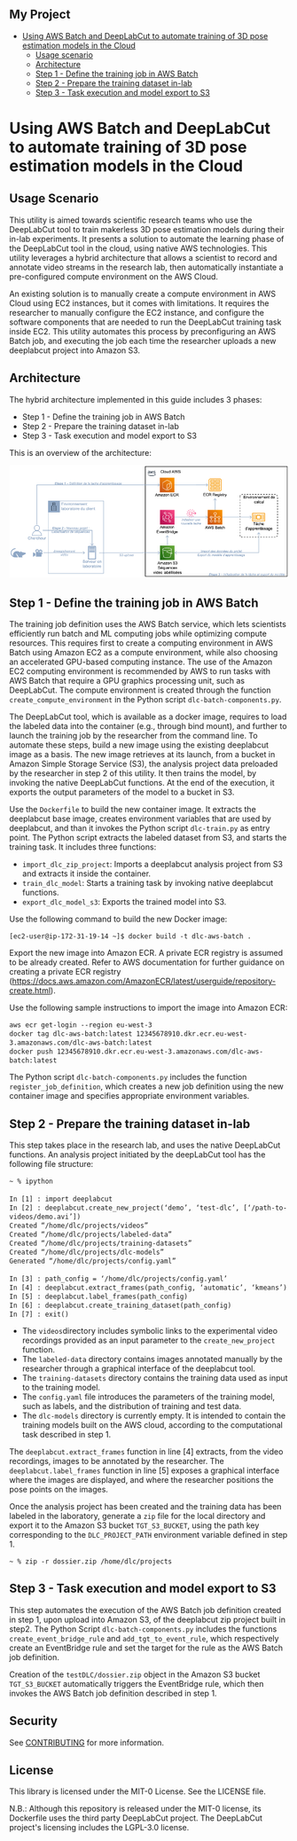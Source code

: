 ## My Project

<!-- MarkdownTOC autolink="true" markdown_preview="markdown" -->

- [Using AWS Batch and DeepLabCut to automate training of 3D pose estimation models in the Cloud](#using-aws-batch-with-deeplabcut-3d-pose-estimation)
    - [Usage scenario](#usage-scenario)
    - [Architecture](#architecture)
    - [Step 1 - Define the training job in AWS Batch](#step-1)
    - [Step 2 - Prepare the training dataset in-lab](#step-2)
    - [Step 3 - Task execution and model export to S3](#step-3)

<!-- /MarkdownTOC -->


# Using AWS Batch and DeepLabCut to automate training of 3D pose estimation models in the Cloud

## Usage Scenario
This utility is aimed towards scientific research teams who use the DeepLabCut tool to train makerless 3D pose estimation models during their in-lab experiments. It presents a solution to automate the learning phase of the DeepLabCut tool in the cloud, using native AWS technologies. This utility leverages a hybrid architecture that allows a scientist to record and annotate video streams in the research lab, then automatically instantiate a pre-configured compute environment on the AWS Cloud.

An existing solution is to manually create a compute environment in AWS Cloud using EC2 instances, but it comes with limitations. It requires the researcher to manually configure the EC2 instance, and configure the software components that are needed to run the DeepLabCut training task inside EC2. This utility automates this process by preconfiguring an AWS Batch job, and executing the job each time the researcher uploads a new deeplabcut project into Amazon S3.

## Architecture
The hybrid architecture implemented in this guide includes 3 phases:
* Step 1 - Define the training job in AWS Batch
* Step 2 - Prepare the training dataset in-lab
* Step 3 - Task execution and model export to S3

This is an overview of the architecture:

![awsBatchDLC](images/awsBatchDLC.png)

## Step 1 - Define the training job in AWS Batch
The training job definition uses the AWS Batch service, which lets scientists efficiently run  batch and ML computing jobs while optimizing compute resources. This requires first to create a computing environment in AWS Batch using Amazon EC2 as a compute environment, while also choosing an accelerated GPU-based computing instance. The use of the Amazon EC2 computing environment is recommended by AWS to run tasks with AWS Batch that require a GPU graphics processing unit, such as DeepLabCut. The compute environment is created through the function `create_compute_environment` in the Python script `dlc-batch-components.py`. 

The DeepLabCut tool, which is available as a docker image, requires to load the labeled data into the container (e.g., through bind mount), and further to launch the training job by the researcher from the command line.
To automate these steps, build a new image using the existing deeplabcut image as a basis. The new image retrieves at its launch, from a bucket in Amazon Simple Storage Service (S3), the analysis project data preloaded by the researcher in step 2 of this utility. It then trains the model, by invoking the native DeepLabCut functions. At the end of the execution, it exports the output parameters of the model to a bucket in S3.

Use the `Dockerfile` to build the new container image. It extracts the deeplabcut base image, creates environment variables that are used by deeplabcut, and than it invokes the Python script `dlc-train.py` as entry point.
The Python script extracts the labeled dataset from S3, and starts the training task.
It includes three functions:
* `import_dlc_zip_project`: Imports a deeplabcut analysis project from S3 and extracts it inside the container.
* `train_dlc_model`: Starts a training task by invoking native deeplabcut functions.
* `export_dlc_model_s3`: Exports the trained model into S3.

Use the following command to build the new Docker image:

```
[ec2-user@ip-172-31-19-14 ~]$ docker build -t dlc-aws-batch .
```

Export the new image into Amazon ECR. A private ECR registry is assumed to be already created. Refer to AWS documentation for further guidance on creating a private ECR registry (https://docs.aws.amazon.com/AmazonECR/latest/userguide/repository-create.html).

Use the following sample instructions to import the image into Amazon ECR:   

```
aws ecr get-login --region eu-west-3
docker tag dlc-aws-batch:latest 12345678910.dkr.ecr.eu-west-3.amazonaws.com/dlc-aws-batch:latest
docker push 12345678910.dkr.ecr.eu-west-3.amazonaws.com/dlc-aws-batch:latest
```

The Python script `dlc-batch-components.py` includes the function `register_job_definition`, which creates a new job definition using the new container image and specifies appropriate environment variables.

## Step 2 - Prepare the training dataset in-lab
This step takes place in the research lab, and uses the native DeepLabCut functions. An analysis project initiated by the deepLabCut tool has the following file structure:

```
~ % ipython

In [1] : import deeplabcut
In [2] : deeplabcut.create_new_project(‘demo’, ‘test-dlc’, [‘/path-to-videos/demo.avi’])
Created “/home/dlc/projects/videos”
Created “/home/dlc/projects/labeled-data”
Created “/home/dlc/projects/training-datasets”
Created “/home/dlc/projects/dlc-models”
Generated “/home/dlc/projects/config.yaml”

In [3] : path_config = ‘/home/dlc/projects/config.yaml’ 
In [4] : deeplabcut.extract_frames(path_config, ‘automatic’, ‘kmeans’)
In [5] : deeplabcut.label_frames(path_config)
In [6] : deeplabcut.create_training_dataset(path_config)
In [7] : exit()
```
* The `videos`directory includes symbolic links to the experimental video recordings provided as an input parameter to the `create_new_project` function. 
* The `labeled-data` directory contains images annotated manually by the researcher through a graphical interface of the deeplabcut tool.
* The `training-datasets` directory contains the training data used as input to the training model.
* The `config.yaml` file introduces the parameters of the training model, such as labels, and the distribution of training and test data.
* The `dlc-models` directory is currently empty. It is intended to contain the training models built on the AWS cloud, according to the computational task described in step 1.

The `deeplabcut.extract_frames` function in line [4] extracts, from the video recordings, images to be annotated by the researcher. The `deeplabcut.label_frames` function in line [5] exposes a graphical interface where the images are displayed, and where the researcher positions the pose points on the images.

Once the analysis project has been created and the training data has been labeled in the laboratory, generate a `zip` file for the local directory and export it to the Amazon S3 bucket `TGT_S3_BUCKET`, using the path key corresponding to the `DLC_PROJECT_PATH` environment variable defined in step 1.

```
~ % zip -r dossier.zip /home/dlc/projects
```

## Step 3 - Task execution and model export to S3
This step automates the execution of the AWS Batch job definition created in step 1, upon upload into Amazon S3, of the deeplabcut zip project built in step2.
The Python Script `dlc-batch-components.py` includes the functions `create_event_bridge_rule` and `add_tgt_to_event_rule`, which respectively create an EventBridge rule and set the target for the rule as the AWS Batch job definition.

Creation of the `testDLC/dossier.zip` object in the Amazon S3 bucket `TGT_S3_BUCKET` automatically triggers the EventBridge rule, which then invokes the AWS Batch job definition described in step 1. 

## Security

See [CONTRIBUTING](CONTRIBUTING.md#security-issue-notifications) for more information.

## License

This library is licensed under the MIT-0 License. See the LICENSE file.

N.B.: Although this repository is released under the MIT-0 license, its Dockerfile uses the third party DeepLabCut project. The DeepLabCut project's licensing includes the LGPL-3.0 license.
